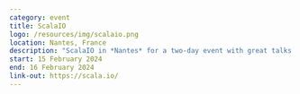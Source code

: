 ```yaml
---
category: event
title: ScalaIO
logo: /resources/img/scalaio.png
location: Nantes, France
description: "ScalaIO in *Nantes* for a two-day event with great talks! ScalaIO is a conference for beginner to advanced Scala and FP users."
start: 15 February 2024
end: 16 February 2024
link-out: https://scala.io/
---
```

